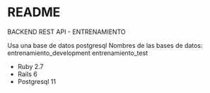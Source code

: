 # README

 BACKEND REST API - ENTRENAMIENTO 


Usa una base de datos postgresql 
   Nombres de las bases de datos:
           entrenamiento_development
	   entrenamiento_test



* Ruby 2.7
* Rails 6
* Postgresql 11


